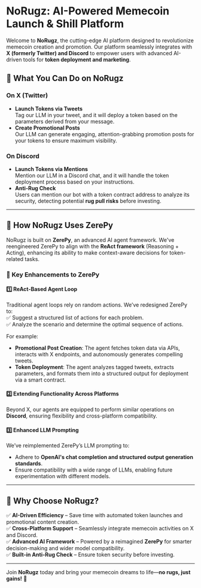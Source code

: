 # NoRugz: AI-Powered Memecoin Launch & Shill Platform

Welcome to **NoRugz**, the cutting-edge AI platform designed to revolutionize memecoin creation and promotion. Our platform seamlessly integrates with **X (formerly Twitter) and Discord** to empower users with advanced AI-driven tools for **token deployment and marketing**.

## 🚀 What You Can Do on NoRugz

### On X (Twitter)
- **Launch Tokens via Tweets**  
  Tag our LLM in your tweet, and it will deploy a token based on the parameters derived from your message.
- **Create Promotional Posts**  
  Our LLM can generate engaging, attention-grabbing promotion posts for your tokens to ensure maximum visibility.

### On Discord
- **Launch Tokens via Mentions**  
  Mention our LLM in a Discord chat, and it will handle the token deployment process based on your instructions.
- **Anti-Rug Check**  
  Users can mention our bot with a token contract address to analyze its security, detecting potential **rug pull risks** before investing.

---

## 🧠 How NoRugz Uses ZerePy  

NoRugz is built on **ZerePy**, an advanced AI agent framework. We've reengineered ZerePy to align with the **ReAct framework** (Reasoning + Acting), enhancing its ability to make context-aware decisions for token-related tasks.

### 🔹 Key Enhancements to ZerePy  

#### **1️⃣ ReAct-Based Agent Loop**  
Traditional agent loops rely on random actions. We’ve redesigned ZerePy to:  
✅ Suggest a structured list of actions for each problem.  
✅ Analyze the scenario and determine the optimal sequence of actions.  

For example:  
- **Promotional Post Creation**: The agent fetches token data via APIs, interacts with X endpoints, and autonomously generates compelling tweets.  
- **Token Deployment**: The agent analyzes tagged tweets, extracts parameters, and formats them into a structured output for deployment via a smart contract.  

#### **2️⃣ Extending Functionality Across Platforms**  
Beyond X, our agents are equipped to perform similar operations on **Discord**, ensuring flexibility and cross-platform compatibility.  

#### **3️⃣ Enhanced LLM Prompting**  
We’ve reimplemented ZerePy’s LLM prompting to:  
- Adhere to **OpenAI's chat completion and structured output generation standards**.  
- Ensure compatibility with a wide range of LLMs, enabling future experimentation with different models.  

---

## 🎯 Why Choose NoRugz?
✅ **AI-Driven Efficiency** – Save time with automated token launches and promotional content creation.  
✅ **Cross-Platform Support** – Seamlessly integrate memecoin activities on X and Discord.  
✅ **Advanced AI Framework** – Powered by a reimagined **ZerePy** for smarter decision-making and wider model compatibility.  
✅ **Built-in Anti-Rug Check** – Ensure token security before investing.  

---

Join **NoRugz** today and bring your memecoin dreams to life—**no rugs, just gains!** 🚀  
